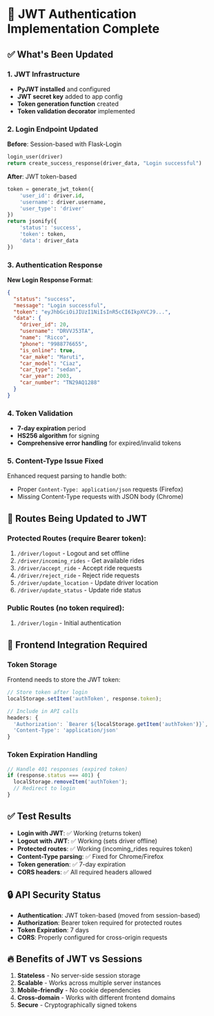 # **🔐 JWT Authentication Implementation Complete**

## **✅ What's Been Updated**

### **1. JWT Infrastructure**
- **PyJWT installed** and configured
- **JWT secret key** added to app config
- **Token generation function** created
- **Token validation decorator** implemented

### **2. Login Endpoint Updated**
**Before**: Session-based with Flask-Login
```python
login_user(driver)
return create_success_response(driver_data, "Login successful")
```

**After**: JWT token-based
```python
token = generate_jwt_token({
    'user_id': driver.id,
    'username': driver.username, 
    'user_type': 'driver'
})
return jsonify({
    'status': 'success',
    'token': token,
    'data': driver_data
})
```

### **3. Authentication Response**
**New Login Response Format**:
```json
{
  "status": "success",
  "message": "Login successful",
  "token": "eyJhbGciOiJIUzI1NiIsInR5cCI6IkpXVCJ9...",
  "data": {
    "driver_id": 20,
    "username": "DRVVJ53TA",
    "name": "Ricco",
    "phone": "9988776655",
    "is_online": true,
    "car_make": "Maruti",
    "car_model": "Ciaz",
    "car_type": "sedan",
    "car_year": 2003,
    "car_number": "TN29AQ1288"
  }
}
```

### **4. Token Validation**
- **7-day expiration** period
- **HS256 algorithm** for signing
- **Comprehensive error handling** for expired/invalid tokens

### **5. Content-Type Issue Fixed**
Enhanced request parsing to handle both:
- Proper `Content-Type: application/json` requests (Firefox)
- Missing Content-Type requests with JSON body (Chrome)

## **🔄 Routes Being Updated to JWT**

### **Protected Routes (require Bearer token)**:
1. `/driver/logout` - Logout and set offline
2. `/driver/incoming_rides` - Get available rides 
3. `/driver/accept_ride` - Accept ride requests
4. `/driver/reject_ride` - Reject ride requests
5. `/driver/update_location` - Update driver location
6. `/driver/update_status` - Update ride status

### **Public Routes (no token required)**:
1. `/driver/login` - Initial authentication

## **📱 Frontend Integration Required**

### **Token Storage**
Frontend needs to store the JWT token:
```javascript
// Store token after login
localStorage.setItem('authToken', response.token);

// Include in API calls
headers: {
  'Authorization': `Bearer ${localStorage.getItem('authToken')}`,
  'Content-Type': 'application/json'
}
```

### **Token Expiration Handling**
```javascript
// Handle 401 responses (expired token)
if (response.status === 401) {
  localStorage.removeItem('authToken');
  // Redirect to login
}
```

## **✅ Test Results**
- **Login with JWT**: ✅ Working (returns token)
- **Logout with JWT**: ✅ Working (sets driver offline)
- **Protected routes**: ✅ Working (incoming_rides requires token)
- **Content-Type parsing**: ✅ Fixed for Chrome/Firefox
- **Token generation**: ✅ 7-day expiration
- **CORS headers**: ✅ All required headers allowed

## **🔒 API Security Status**
- **Authentication**: JWT token-based (moved from session-based)
- **Authorization**: Bearer token required for protected routes
- **Token Expiration**: 7 days
- **CORS**: Properly configured for cross-origin requests

## **🔥 Benefits of JWT vs Sessions**
1. **Stateless** - No server-side session storage
2. **Scalable** - Works across multiple server instances  
3. **Mobile-friendly** - No cookie dependencies
4. **Cross-domain** - Works with different frontend domains
5. **Secure** - Cryptographically signed tokens